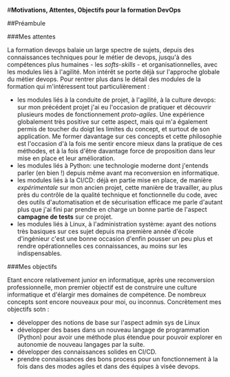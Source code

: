 #**Motivations, Attentes, Objectifs pour la formation DevOps**

##Préambule

###Mes attentes

La formation devops balaie un large spectre de sujets, depuis des connaissances techniques pour le métier de devops, jusqu'à des compétences plus humaines - les *softs-skills* - et organisationnelles, avec les modules liés à l'agilité. Mon intérêt se porte déjà sur l'approche globale du métier devops. Pour rentrer plus dans le détail des modules de la formation qui m'intéressent tout particulièrement :
* les modules liés à la conduite de projet, à l'agilité, à la culture devops: sur mon précédent projet j'ai eu l'occasion de pratiquer et découvrir plusieurs modes de fonctionnement *proto-agiles*. Une expérience globalement très positive sur cette aspect, mais qui m'a également permis de toucher du doigt les limites du concept, et surtout de son application. Me former davantage sur ces concepts et cette philosophie est l'occasion d'à la fois me sentir encore mieux dans la pratique de ces méthodes, et à la fois d'être davantage force de proposition dans leur mise en place et leur amélioration.
* les modules liés à Python: une technologie moderne dont j'entends parler (en bien !) depuis même avant ma reconversion en informatique. 
* les modules liés à la CI/CD: déjà en partie mise en place, de manière *expérimentale* sur mon ancien projet, cette manière de travailler, au plus près du contrôle de la qualité technique et fonctionnelle du code, avec des outils d'automatisation et de sécurisation efficace me parle d'autant plus que j'ai fini par prendre en charge un bonne partie de l'aspect **campagne de tests** sur ce projet.
* les modules liés à Linux, à l'administration système: ayant des notions très basiques sur ces sujet depuis ma première année d'école d'ingénieur c'est une bonne occasion d'enfin pousser un peu plus et rendre opérationnelles ces connaissances, au moins sur les indispensables.

###Mes objectifs

Etant encore relativement junior en informatique, après une reconversion professionnelle, mon premier objectif est de construire une culture informatique et d'élargir mes domaines de compétence. De nombreux concepts sont encore nouveaux pour moi, ou inconnus.
Concrètement mes objectifs sotn :
- développer des notions de base sur l'aspect admin sys de Linux
- développer des bases dans un nouveau langage de programmation (Python) pour avoir une méthode plus étendue pour pouvoir explorer en autonomie de nouveau langages par la suite.
- développer des connaissances solides en CI/CD.
- prendre connaissances des bons process pour un fonctionnement à la fois dans des modes agiles et dans des équipes à visée devops.
